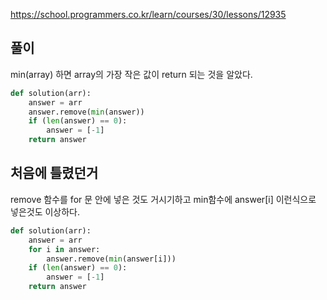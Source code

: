 https://school.programmers.co.kr/learn/courses/30/lessons/12935

풀이
-------------
min(array) 하면 array의 가장 작은 값이 return 되는 것을 알았다.

```python
def solution(arr):
    answer = arr
    answer.remove(min(answer))
    if (len(answer) == 0):
        answer = [-1]
    return answer
```

처음에 틀렸던거
-------------
remove 함수를 for 문 안에 넣은 것도 거시기하고
min함수에 answer[i] 이런식으로 넣은것도 이상하다.

```python
def solution(arr):
    answer = arr
    for i in answer:
        answer.remove(min(answer[i]))
    if (len(answer) == 0):
        answer = [-1]
    return answer
```